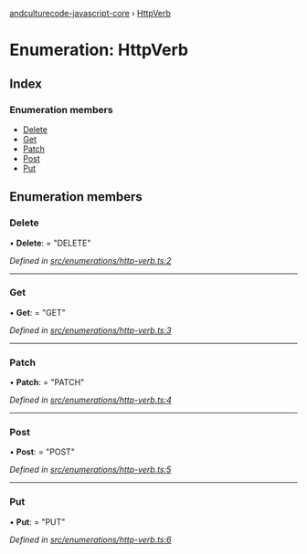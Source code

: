 [andculturecode-javascript-core](../README.md) › [HttpVerb](httpverb.md)

# Enumeration: HttpVerb

## Index

### Enumeration members

* [Delete](httpverb.md#delete)
* [Get](httpverb.md#get)
* [Patch](httpverb.md#patch)
* [Post](httpverb.md#post)
* [Put](httpverb.md#put)

## Enumeration members

###  Delete

• **Delete**: = "DELETE"

*Defined in [src/enumerations/http-verb.ts:2](https://github.com/AndcultureCode/AndcultureCode.JavaScript.Core/blob/2bc0049/src/enumerations/http-verb.ts#L2)*

___

###  Get

• **Get**: = "GET"

*Defined in [src/enumerations/http-verb.ts:3](https://github.com/AndcultureCode/AndcultureCode.JavaScript.Core/blob/2bc0049/src/enumerations/http-verb.ts#L3)*

___

###  Patch

• **Patch**: = "PATCH"

*Defined in [src/enumerations/http-verb.ts:4](https://github.com/AndcultureCode/AndcultureCode.JavaScript.Core/blob/2bc0049/src/enumerations/http-verb.ts#L4)*

___

###  Post

• **Post**: = "POST"

*Defined in [src/enumerations/http-verb.ts:5](https://github.com/AndcultureCode/AndcultureCode.JavaScript.Core/blob/2bc0049/src/enumerations/http-verb.ts#L5)*

___

###  Put

• **Put**: = "PUT"

*Defined in [src/enumerations/http-verb.ts:6](https://github.com/AndcultureCode/AndcultureCode.JavaScript.Core/blob/2bc0049/src/enumerations/http-verb.ts#L6)*
